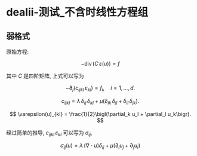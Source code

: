 # dealii-测试_不含时线性方程组

## 弱格式

原始方程:

$$
-\operatorname{div}\bigl(C\,\varepsilon(u)\bigr) = f
$$

其中 $C$ 是四阶矩阵, 上式可以写为

$$
-\partial_j\bigl(c_{ijkl}\,\varepsilon_{kl}\bigr) = f_i,\quad i = 1,\dots,d.
$$

$$
c_{ijkl} = \lambda\,\delta_{ij}\,\delta_{kl} \;+\; \mu\bigl(\delta_{ik}\,\delta_{jl} + \delta_{il}\,\delta_{jk}\bigr).
$$

$$
\varepsilon(u)_{kl} = \frac{1}{2}\bigl(\partial_k u_l + \partial_l u_k\bigr).
$$

经过简单的推导, $c_{ijkl}\,\varepsilon_{kl}$ 可以写为 $\sigma_{ij}$,

$$
\sigma_{ij}(u) = \lambda\,(\nabla\!\cdot u)\delta_{ij} + \mu (\partial_i u_j + \partial_j u_i)
$$
<!--stackedit_data:
eyJoaXN0b3J5IjpbMzI0ODkzMzE3LC0xMzYyMjAwOTg3XX0=
-->